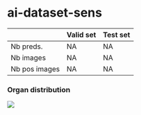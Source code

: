 # ai-dataset-sens

|                | Valid set   | Test set   |
|-----------------|---------------|----------------|
| Nb preds.   | NA  | NA  |
| Nb images   | NA  | NA  |
| Nb pos images   | NA  | NA  |


### Organ distribution

![](${val_organ_dist_img_path})